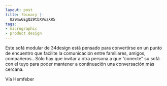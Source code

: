 ```yaml
---
layout: post
title: !binary |-
  U29mw6EgQ29tbXVuaXR5
tags:
- micrographic
- product design
---
```

Este sofá modular de 34design está pensado para convertirse en un punto de encuentro que facilite la comunicación entre familiares, amigos, compañeros…Sólo hay que invitar a otra persona a que “conecte” su sofá con el tuyo para poder mantener a continuación una conversación más cercana. 

Vía Hemfeber
